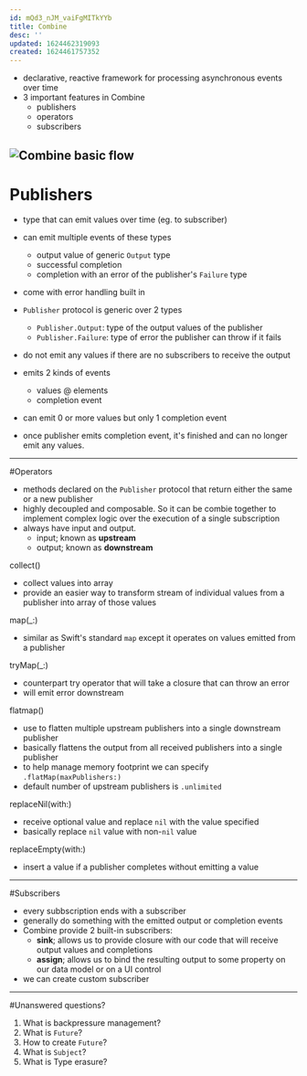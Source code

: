 ```yaml
---
id: mQd3_nJM_vaiFgMITkYYb
title: Combine
desc: ''
updated: 1624462319093
created: 1624461757352
---
```


- declarative, reactive framework for processing asynchronous events over time
- 3 important features in Combine
  - publishers
  - operators
  - subscribers

![Combine basic flow](/assets/images/2021-06-23-23-30-57.png)
--- 

# Publishers
- type that can emit values over time (eg. to subscriber)
- can emit multiple events of these types
  - output value of generic `Output` type
  - successful completion
  - completion with an error of the publisher's `Failure` type
- come with error handling built in

- `Publisher` protocol is generic over 2 types
  - `Publisher.Output`: type of the output values of the publisher
  - `Publisher.Failure`: type of error the publisher can throw if it fails
- do not emit any values if there are no subscribers to receive the output

- emits 2 kinds of events
  - values @ elements
  - completion event
- can emit 0 or more values but only 1 completion event
- once publisher emits completion event, it's finished and can no longer emit any values.

---

#Operators
- methods declared on the `Publisher` protocol that return either the same or a new publisher
- highly decoupled and composable. So it can be combie together to implement complex logic over the execution of a single subscription
- always have input and output.
  - input; known as **upstream**
  - output; known as **downstream**

collect()
- collect values into array
- provide an easier way to transform stream of individual values from a publisher into array of those values

map(_:)
- similar as Swift's standard `map` except it operates on values emitted from a publisher

tryMap(_:)
- counterpart try operator that will take a closure that can throw an error
- will emit error downstream

flatmap()
- use to flatten multiple upstream publishers into a single downstream publisher
- basically flattens the output from all received publishers into a single publisher
- to help manage memory footprint we can specify `.flatMap(maxPublishers:)`
- default number of upstream publishers is `.unlimited`

replaceNil(with:)
- receive optional value and replace `nil` with the value specified
- basically replace `nil` value with non-`nil` value

replaceEmpty(with:)
- insert a value if a publisher completes without emitting a value

---

#Subscribers
- every subbscription ends with a subscriber
- generally do something with the emitted output or completion events
- Combine provide 2 built-in subscribers:
  - **sink**; allows us to provide closure with our code that will receive output values and completions
  - **assign**; allows us to bind the resulting output to some property on our data model or on a UI control
- we can create custom subscriber

---

#Unanswered questions?

1. What is backpressure management?
2. What is `Future`?
3. How to create `Future`?
3. What is `Subject`?
4. What is Type erasure?